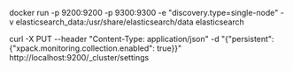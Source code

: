 

docker run -p 9200:9200 -p 9300:9300 -e "discovery.type=single-node" -v elasticsearch_data:/usr/share/elasticsearch/data elasticsearch 

curl -X PUT --header "Content-Type: application/json"  -d "{\"persistent\": {\"xpack.monitoring.collection.enabled\": true}}"  http://localhost:9200/_cluster/settings

